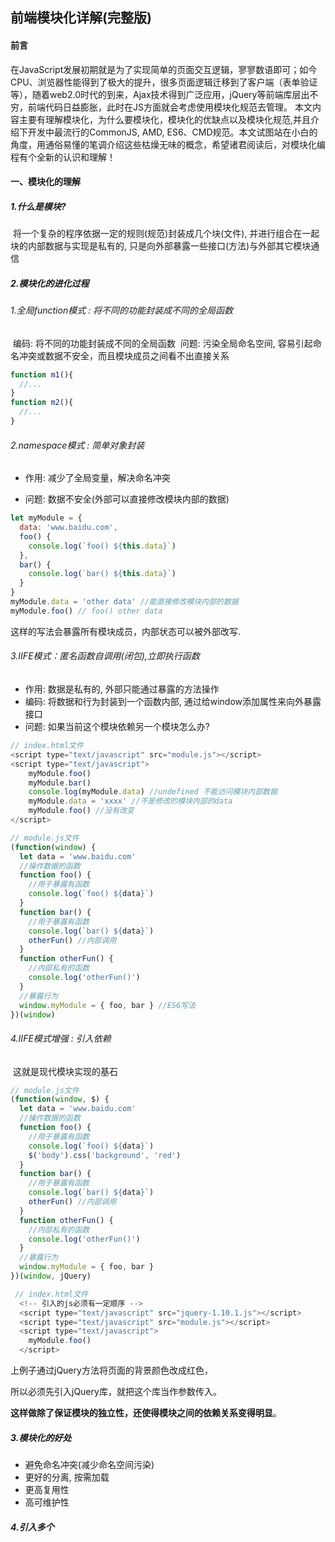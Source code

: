 ## 前端模块化详解(完整版)

#### 前言

在JavaScript发展初期就是为了实现简单的页面交互逻辑，寥寥数语即可；如今CPU、浏览器性能得到了极大的提升，很多页面逻辑迁移到了客户端（表单验证等），随着web2.0时代的到来，Ajax技术得到广泛应用，jQuery等前端库层出不穷，前端代码日益膨胀，此时在JS方面就会考虑使用模块化规范去管理。
本文内容主要有理解模块化，为什么要模块化，模块化的优缺点以及模块化规范,并且介绍下开发中最流行的CommonJS, AMD, ES6、CMD规范。本文试图站在小白的角度，用通俗易懂的笔调介绍这些枯燥无味的概念，希望诸君阅读后，对模块化编程有个全新的认识和理解！

#### 一、模块化的理解

##### 1.什么是模块?

​     将一个复杂的程序依据一定的规则(规范)封装成几个块(文件), 并进行组合在一起
​     块的内部数据与实现是私有的, 只是向外部暴露一些接口(方法)与外部其它模块通信

##### 2.模块化的进化过程

###### 1.全局function模式 : 将不同的功能封装成不同的全局函数

​        编码: 将不同的功能封装成不同的全局函数
​        问题: 污染全局命名空间, 容易引起命名冲突或数据不安全，而且模块成员之间看不出直接关系

```js
function m1(){
  //...
}
function m2(){
  //...
}
```

###### 2.namespace模式 : 简单对象封装

- 作用: 减少了全局变量，解决命名冲突

- 问题: 数据不安全(外部可以直接修改模块内部的数据)

  

```js
let myModule = {
  data: 'www.baidu.com',
  foo() {
    console.log(`foo() ${this.data}`)
  },
  bar() {
    console.log(`bar() ${this.data}`)
  }
}
myModule.data = 'other data' //能直接修改模块内部的数据
myModule.foo() // foo() other data

```

这样的写法会暴露所有模块成员，内部状态可以被外部改写.

###### 3.IIFE模式：匿名函数自调用(闭包),立即执行函数

- 作用: 数据是私有的, 外部只能通过暴露的方法操作
- 编码: 将数据和行为封装到一个函数内部, 通过给window添加属性来向外暴露接口
- 问题: 如果当前这个模块依赖另一个模块怎么办?

```js
// index.html文件
<script type="text/javascript" src="module.js"></script>
<script type="text/javascript">
    myModule.foo()
    myModule.bar()
    console.log(myModule.data) //undefined 不能访问模块内部数据
    myModule.data = 'xxxx' //不是修改的模块内部的data
    myModule.foo() //没有改变
</script>

```

```js
// module.js文件
(function(window) {
  let data = 'www.baidu.com'
  //操作数据的函数
  function foo() {
    //用于暴露有函数
    console.log(`foo() ${data}`)
  }
  function bar() {
    //用于暴露有函数
    console.log(`bar() ${data}`)
    otherFun() //内部调用
  }
  function otherFun() {
    //内部私有的函数
    console.log('otherFun()')
  }
  //暴露行为
  window.myModule = { foo, bar } //ES6写法
})(window)

```

###### 4.IIFE模式增强 : 引入依赖

​     这就是现代模块实现的基石

```js
// module.js文件
(function(window, $) {
  let data = 'www.baidu.com'
  //操作数据的函数
  function foo() {
    //用于暴露有函数
    console.log(`foo() ${data}`)
    $('body').css('background', 'red')
  }
  function bar() {
    //用于暴露有函数
    console.log(`bar() ${data}`)
    otherFun() //内部调用
  }
  function otherFun() {
    //内部私有的函数
    console.log('otherFun()')
  }
  //暴露行为
  window.myModule = { foo, bar }
})(window, jQuery)

```

```js
 // index.html文件
  <!-- 引入的js必须有一定顺序 -->
  <script type="text/javascript" src="jquery-1.10.1.js"></script>
  <script type="text/javascript" src="module.js"></script>
  <script type="text/javascript">
    myModule.foo()
  </script>

```

上例子通过jQuery方法将页面的背景颜色改成红色，

所以必须先引入jQuery库，就把这个库当作参数传入。

**这样做除了保证模块的独立性，还使得模块之间的依赖关系变得明显**。

##### 3.模块化的好处

- 避免命名冲突(减少命名空间污染)
- 更好的分离, 按需加载
- 更高复用性
- 高可维护性

##### 4.引入多个<script>后出现出现问题

- 请求过多
  首先我们要依赖多个模块，那样就会发送多个请求，导致请求过多

- 依赖模糊
  我们不知道他们的具体依赖关系是什么，也就是说很容易因为不了解他们之间的依赖关系导致加载先后顺序出错。

- 难以维护
  以上两种原因就导致了很难维护，很可能出现牵一发而动全身的情况导致项目出现严重的问题。
  模块化固然有多个好处，然而一个页面需要引入多个js文件，就会出现以上这些问题。而这些问题可以通过模块化规范来解决，下面介绍开发中最流行的CommonJs, AMD, ES6, CMD规范。

  

#### 二、模块化规范

##### 1.CommonJS

###### (1)概述

​      Node 应用由模块组成，采用 CommonJS 模块规范。每个文件就是一个模块，有自己的作用域。在一个文件里 面定义的变量、函数、类，都是私有的，对其他文件不可见。

在服务器端，模块的加载是运行时同步加载的；

在浏览器端，模块需要提前编译打包处理。

###### (2)特点

​      所有代码都运行在模块作用域，不会污染全局作用域。
​      模块可以多次加载，但是只会在第一次加载时运行一次，然后运行结果就被缓存了，以后再加载，就直接读取缓存结果。要想让模块再次运行，必须清除缓存。

模块加载的顺序，按照其在代码中出现的顺序。

###### (3)基本语法

- ​      暴露模块：`module.exports = value`或`exports.xxx = value`

- ​      引入模块：`require(xxx)`,

  ​               如果是第三方模块，xxx为模块名；

  ​               如果是自定义模块，xxx为模块文件路径

  

  此处我们有个疑问：CommonJS暴露的模块到底是什么? 

​        CommonJS规范规定，每个模块内部，module变量代表当前模块。这个变量是一个对象，它的exports属性       （即module.exports）是对外的接口。加载某个模块，其实是加载该模块的module.exports属性。



```js
// example.js
var x = 5;
var addX = function (value) {
  return value + x;
};
module.exports.x = x;
module.exports.addX = addX;

```

上面代码通过`module.exports`输出变量x和函数addX

```js
var example = require('./example.js');//如果参数字符串以“./”开头，则表示加载的是一个位于相对路径
console.log(example.x); // 5
console.log(example.addX(1)); // 6

```

require命令用于加载模块文件。

**require命令的基本功能是，读入并执行一个JavaScript文件，然后返回该模块的exports对象。如果没有发现指定模块，会报错**。

###### (4)模块的加载机制

   **CommonJS模块的加载机制是，输入的是被输出的值的拷贝。也就是说，一旦输出一个值，模块内部的变化就影响不到这个值**。这点与ES6模块化有重大差异（下文会介绍），请看下面这个例子：

```js
// lib.js
var counter = 3;
function incCounter() {
  counter++;
}
module.exports = {//ES6语法
  counter: counter,
  incCounter: incCounter,
};


```

上面代码输出内部变量counter和改写这个变量的内部方法incCounter

```js
// main.js
var counter = require('./lib').counter;
var incCounter = require('./lib').incCounter;

console.log(counter);  // 3
incCounter();
console.log(counter); // 3

```

输出的counter值不会发生改变

上面代码说明，counter输出以后，lib.js模块内部的变化就影响不到counter了。**这是因为counter是一个原始类型的值，会被缓存。除非写成一个函数，才能得到内部变动后的值**。

![image-20211021211629614](C:\Users\DELL\AppData\Roaming\Typora\typora-user-images\image-20211021211629614.png)

###### (5)服务器端实现Node.js模块化

①下载安装node.js

②创建项目结构

**注意：用npm init 自动生成package.json时，package name(包名)不能有中文和大写**

```
|-modules
  |-module1.js
  |-module2.js
  |-module3.js
|-app.js
|-package.json//放在当前项目的根目录下
  {
    "name": "commonJS-node",//包名
    "version": "1.0.0"
  }

```

③下载第三方模块

```
npm install uniq --save // 用于数组去重
```

④定义模块代码

```
//module1.js
module.exports = {
  msg: 'module1',
  foo() {
    console.log(this.msg)
  }
}

```

```
//module2.js
module.exports = function() {
  console.log('module2')
}

```

```
//module3.js
exports.foo = function() {
  console.log('foo() module3')
}
exports.arr = [1, 2, 3, 3, 2]

```

```
// app.js文件
// 引入第三方库，应该放置在最前面
let uniq = require('uniq')
let module1 = require('./modules/module1')
let module2 = require('./modules/module2')
let module3 = require('./modules/module3')

module1.foo() //module1
module2() //module2
module3.foo() //foo() module3
console.log(uniq(module3.arr)) //[ 1, 2, 3 ]

```

⑤通过node运行app.js

命令行输入`node app.js`，运行JS文件

###### (6)浏览器端实现(借助Browserify)

①创建项目结构

```
|-js
  |-dist //打包生成文件的目录
  |-src //源码所在的目录
    |-module1.js
    |-module2.js
    |-module3.js
    |-app.js //应用主源文件
|-index.html //运行于浏览器上
|-package.json
  {
    "name": "browserify-test",
    "version": "1.0.0"
  }

```

 ②下载browserify

- 全局: npm install browserify -g
- 局部: npm install browserify --save-dev

③定义模块代码(同服务器端)

注意：`index.html`文件要运行在浏览器上，需要借助browserify将`app.js`文件打包编译，如果直接在`index.html`引入`app.js`就会报错！

④打包处理js
根目录下运行`browserify js/src/app.js -o js/dist/bundle.js`

-o:output

⑤页面使用引入
在index.html文件中引入`<script type="text/javascript" src="js/dist/bundle.js"></script>`



```
 "devDependencies": {    //开发依赖

        "browserify": "^17.0.0"

    },

    "dependencies": {   //运行依赖

        "uniq": "^1.0.1"

    }
```





##### 2.AMD

![image-20211025160914676](C:\Users\DELL\AppData\Roaming\Typora\typora-user-images\image-20211025160914676.png)

​      Asynchronous Module Definiton 异步模块定义

​       CommonJS规范加载模块是同步的，也就是说，只有加载完成，才能执行后面的操作。

​        AMD规范则是异步加载模块，允许指定回调函数。

​        专门用于浏览器，模块的加载是异步的

​       由于Node.js主要用于服务器编程，模块文件一般都已经存在于本地硬盘，所以加载起来比较快，不用考虑非     同步加载的方式，所以CommonJS规范比较适用。

​       但是，如果是浏览器环境，要从服务器端加载模块，这时就必须采用异步模式，

​      因此浏览器端一般采用AMD规范。此外AMD规范比CommonJS规范在浏览器端实现要来着早。

###### (1)AMD规范基本语法

   **定义暴露模块**:  

```
//定义没有依赖的模块
define(function(){
   return 模块
})

```

```
//定义有依赖的模块 显示声明依赖注入
define(['module1', 'module2'], function(m1, m2){
   return 模块
})

```

**引入使用模块**:

```
require(['module1', 'module2'], function(m1, m2){//requirejs
   使用m1/m2
})

```

**实现**(浏览器端）:Require.js

###### (2)未使用AMD规范与使用require.js

通过比较两者的实现方法，来说明使用AMD规范的好处。

- 未使用AMD规范

```js
// dataService.js文件
(function (window) {
  let msg = 'www.baidu.com'
  function getMsg() {
    return msg.toUpperCase()
  }
  window.dataService = {getMsg}
})(window)

// alerter.js文件
(function (window, dataService) {
  let name = 'Tom'
  function showMsg() {
    alert(dataService.getMsg() + ', ' + name)
  }
  window.alerter = {showMsg}
})(window, dataService)

// main.js文件
(function (alerter) {
  alerter.showMsg()
})(alerter)


// index.html文件
<div><h1>Modular Demo 1: 未使用AMD(require.js)</h1></div>
<script type="text/javascript" src="js/modules/dataService.js"></script>
<script type="text/javascript" src="js/modules/alerter.js"></script>
<script type="text/javascript" src="js/main.js"></script>



```



这种方式缺点很明显：**首先会发送多个请求，其次引入的js文件顺序不能搞错，否则会报错！**

###### 使用require.js

​       RequireJS是一个工具库，主要用于客户端的模块管理。它的模块管理遵守AMD规范，  **RequireJS的基本思想是，通过define方法，将代码定义为模块；通过require方法，实现代码的模块加载**。





###### 接下来介绍AMD规范在浏览器实现的步骤：

###### ①下载require.js, 并引入

- 官网: `http://www.requirejs.cn/`
- github : `https://github.com/requirejs/requirejs`

​       然后将require.js导入项目: js/libs/require.js

###### ②创建项目结构

```
|-js
  |-libs
    |-require.js
  |-modules
    |-alerter.js
    |-dataService.js
  |-main.js
|-index.html
```

###### ③定义require.js的模块代码

```
// dataService.js文件
// 定义没有依赖的模块
define(function() {
  let msg = 'www.baidu.com'
  function getMsg() {
    return msg.toUpperCase()
  }
  return { getMsg } // 暴露模块
})


//alerter.js文件
// 定义有依赖的模块
define(['dataService'], function(dataService) {
  let name = 'Tom'
  function showMsg() {
    alert(dataService.getMsg() + ', ' + name)
  }
  // 暴露模块
  return { showMsg }
})


// main.js文件
(function() {
  require.config({
    baseUrl: 'js/', //基本路径 出发点在根目录下
    paths: {
      //映射: 模块标识名: 路径
      alerter: './modules/alerter', //此处不能写成alerter.js,会报错
      dataService: './modules/dataService'
    }
  })
  require(['alerter'], function(alerter) {
    alerter.showMsg()
  })
})()




// index.html文件
<!DOCTYPE html>
<html>
  <head>
    <title>Modular Demo</title>
  </head>
  <body>
    <!-- 引入require.js并指定js主文件的入口 -->
    <script data-main="js/main" src="js/libs/require.js"></script>
  </body>
</html>





```

###### ④页面引入require.js模块:

在index.html引入 `<script data-main="js/main" src="js/libs/require.js"></script>`

**此外在项目中如何引入第三方库**？只需在上面代码的基础稍作修改：

```
// alerter.js文件
define(['dataService', 'jquery'], function(dataService, $) {
  let name = 'Tom'
  function showMsg() {
    alert(dataService.getMsg() + ', ' + name)
  }
  $('body').css('background', 'green')
  // 暴露模块
  return { showMsg }
})


// main.js文件
(function() {
  require.config({
    baseUrl: 'js/', //基本路径 出发点在根目录下
    paths: {
      //自定义模块
      alerter: './modules/alerter', //此处不能写成alerter.js,会报错
      dataService: './modules/dataService',
      // 第三方库模块
      jquery: './libs/jquery-1.10.1' //注意：写成jQuery会报错
    }
  })
  require(['alerter'], function(alerter) {
    alerter.showMsg()
  })
})()



```



上例是在alerter.js文件中引入jQuery第三方库，main.js文件也要有相应的路径配置。

###### 小结：

通过两者的比较，可以得出AMD模块定义的方法非常清晰，不会污染全局环境，能够清楚地显示依赖关系。AMD模式可以用于浏览器环境，并且允许非同步加载模块，也可以根据需要动态加载模块。





##### 3.CMD

![image-20211024204143421](C:\Users\DELL\AppData\Roaming\Typora\typora-user-images\image-20211024204143421.png)

   ![image-20211024204248282](C:\Users\DELL\AppData\Roaming\Typora\typora-user-images\image-20211024204248282.png)  



![image-20211024204317776](C:\Users\DELL\AppData\Roaming\Typora\typora-user-images\image-20211024204317776.png)



  CMD规范专门用于浏览器端，模块的加载是异步的，模块使用时才会加载执行。CMD规范整合了CommonJS和AMD规范的特点。在 Sea.js 中，所有 JavaScript 模块都遵循 CMD模块定义规范。

###### (1)CMD规范基本语法

**定义暴露模块：**

```js
//定义没有依赖的模块
define(function(require, exports, module){
  exports.xxx = value
  module.exports = value
})

```

```js
//定义有依赖的模块
define(function(require, exports, module){
  //引入依赖模块(同步)
  var module2 = require('./module2')
  //引入依赖模块(异步)
    require.async('./module3', function (m3) {
    })
  //暴露模块
  exports.xxx = value
})

```

**引入使用模块：**

```js
define(function (require) {
  var m1 = require('./module1')
  var m4 = require('./module4')
  m1.show()
  m4.show()
})

```



###### (2)sea.js简单使用教程

①下载sea.js, 并引入

- 官网: http://seajs.org/
- github : https://github.com/seajs/seajs

然后将sea.js导入项目: js/libs/sea.js

②创建项目结构

```
|-js
  |-libs
    |-sea.js
  |-modules
    |-module1.js
    |-module2.js
    |-module3.js
    |-module4.js
    |-main.js
|-index.html

```

③定义sea.js的模块代码

```
// module1.js文件
define(function (require, exports, module) {
  //内部变量数据
  var data = 'atguigu.com'
  //内部函数
  function show() {
    console.log('module1 show() ' + data)
  }
  //向外暴露
  exports.show = show
})




// module2.js文件
define(function (require, exports, module) {
  module.exports = {
    msg: 'I Will Back'
  }
})


// module3.js文件
define(function(require, exports, module) {
  const API_KEY = 'abc123'
  exports.API_KEY = API_KEY
})

// module4.js文件
define(function (require, exports, module) {
  //引入依赖模块(同步)
  var module2 = require('./module2')
  function show() {
    console.log('module4 show() ' + module2.msg)
  }
  exports.show = show
  //引入依赖模块(异步)
  require.async('./module3', function (m3) {
    console.log('异步引入依赖模块3  ' + m3.API_KEY)
  })
})



// main.js文件
define(function (require) {
  var m1 = require('./module1')
  var m4 = require('./module4')
  m1.show()
  m4.show()
})



```

④在index.html中引入

```
<script type="text/javascript" src="js/libs/sea.js"></script>
<script type="text/javascript">
  seajs.use('./js/modules/main')
</script>

```



##### 4.ES6模块化

![image-20211024174244783](C:\Users\DELL\AppData\Roaming\Typora\typora-user-images\image-20211024174244783.png)

​          ES6 模块的设计思想是尽量的静态化，使得编译时就能确定模块的依赖关系，以及输入和输出的变量。  

 CommonJS 和 AMD 模块，都只能在运行时确定这些东西。比如，CommonJS 模块就是对象，输入时必须查找对象属性。

###### (1)ES6模块化语法

​     export命令用于规定模块的对外接口，

​     import命令用于输入其他模块提供的功能

```js
/** 定义模块 math.js **/
var basicNum = 0;
var add = function (a, b) {
    return a + b;
};
export { basicNum, add };
/** 引用模块 **/
import { basicNum, add } from './math';
function test(ele) {
    ele.textContent = add(99 + basicNum);
}

```

如上例所示，使用import命令的时候，用户需要知道所要加载的变量名或函数名，否则无法加载。

为了给用户提供方便，让他们不用阅读文档就能加载模块，就要用到export default命令，为模块指定默认输出。

```js
// export-default.js
export default function () {
  console.log('foo');
}

// import-default.js
import customName from './export-default';
customName(); // 'foo'


```

模块默认输出, 其他模块加载该模块时，import命令可以为该匿名函数指定任意名字。

###### (2)ES6 模块与 CommonJS 模块的差异

​      它们有两个重大差异：

​        ① CommonJS 模块输出的是一个值的拷贝，ES6 模块输出的是值的引用。

​        ② CommonJS 模块是运行时加载，ES6 模块是编译时输出接口。

​            第二个差异是因为 CommonJS 加载的是一个对象（即module.exports属性），

​            该对象只有在脚本运行完才会生成。

​            而 ES6 模块不是对象，它的对外接口只是一种静态定义，在代码静态解析阶段就会生成。

​       下面重点解释第一个差异，我们还是举上面那个CommonJS模块的加载机制例子:

```js
// lib.js
export let counter = 3;
export function incCounter() {
  counter++;
}
// main.js
import { counter, incCounter } from './lib';
console.log(counter); // 3
incCounter();
console.log(counter); // 4

```

ES6 模块的运行机制与 CommonJS 不一样。**ES6 模块是动态引用，并且不会缓存值，模块里面的变量绑定其所在的模块**。

###### (3) ES6-Babel-Browserify使用教程

简单来说就一句话：**使用Babel将ES6编译为ES5代码，使用Browserify编译打包js**。

①定义package.json文件

```
 {
   "name" : "es6-babel-browserify",
   "version" : "1.0.0"
 }

```

②安装babel-cli, babel-preset-es2015和browserify

- npm install babel-cli browserify -g

- npm install babel-preset-es2015 --save-dev

- preset 预设(将es6转换成es5的所有插件打包)

  

  

  ③定义.babelrc文件

```
  {
    "presets": ["es2015"]
  }

```

④定义模块代码

```
//module1.js文件
// 分别暴露
export function foo() {
  console.log('foo() module1')
}
export function bar() {
  console.log('bar() module1')
}


//module2.js文件
// 统一暴露
function fun1() {
  console.log('fun1() module2')
}
function fun2() {
  console.log('fun2() module2')
}
export { fun1, fun2 }




//module3.js文件
// 默认暴露 可以暴露任意数据类项，暴露什么数据，接收到就是什么数据
export default () => {
  console.log('默认暴露')
}



// app.js文件
import { foo, bar } from './module1'
import { fun1, fun2 } from './module2'
import module3 from './module3'
foo()
bar()
fun1()
fun2()
module3()





```

⑤ 编译并在index.html中引入

使用Babel将ES6编译为ES5代码(但包含CommonJS语法) : babel js/src -d js/lib
使用Browserify编译js : browserify js/lib/app.js -o js/lib/bundle.js
然后在index.html文件中引入

```
 <script type="text/javascript" src="js/lib/bundle.js"></script>

```

**此外第三方库(以jQuery为例)如何引入呢**？
首先安装依赖`npm install jquery@1`
然后在app.js文件中引入



```
//app.js文件
import { foo, bar } from './module1'
import { fun1, fun2 } from './module2'
import module3 from './module3'
import $ from 'jquery'

foo()
bar()
fun1()
fun2()
module3()
$('body').css('background', 'green')

```



#### 三、总结

- CommonJS规范主要用于服务端编程，加载模块是同步的，这并不适合在浏览器环境，因为同步意味着阻塞加载，浏览器资源是异步加载的，因此有了AMD CMD解决方案。
- AMD规范在浏览器环境中异步加载模块，而且可以并行加载多个模块。不过，AMD规范开发成本高，代码的阅读和书写比较困难，模块定义方式的语义不顺畅。
- CMD规范与AMD规范很相似，都用于浏览器编程，依赖就近，延迟执行，可以很容易在Node.js中运行。不过，依赖SPM 打包，模块的加载逻辑偏重
- ES6 在语言标准的层面上，实现了模块功能，而且实现得相当简单，完全可以取代 CommonJS 和 AMD 规范，成为浏览器和服务器通用的模块解决方案。

